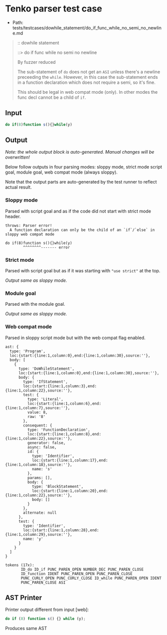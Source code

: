 # Tenko parser test case

- Path: tests/testcases/dowhile_statement/do_if_func_while_no_semi_no_newline.md

> :: dowhile statement
>
> ::> do if func while no semi no newline
>
> By fuzzer reduced
>
> The sub-statement of `do` does not get an `ASI` unless there's a newline preceeding the `while`. However, in this case the sub-statement ends in a function declaration which does not require a semi, so it's fine.
>
> This should be legal in web compat mode (only). In other modes the func decl cannot be a child of `if`.

## Input

`````js
do if(8)function s(){}while(y)
`````

## Output

_Note: the whole output block is auto-generated. Manual changes will be overwritten!_

Below follow outputs in four parsing modes: sloppy mode, strict mode script goal, module goal, web compat mode (always sloppy).

Note that the output parts are auto-generated by the test runner to reflect actual result.

### Sloppy mode

Parsed with script goal and as if the code did not start with strict mode header.

`````
throws: Parser error!
  A function declaration can only be the child of an `if`/`else` in sloppy web compat mode

do if(8)function s(){}while(y)
        ^^^^^^^^------- error
`````

### Strict mode

Parsed with script goal but as if it was starting with `"use strict"` at the top.

_Output same as sloppy mode._

### Module goal

Parsed with the module goal.

_Output same as sloppy mode._

### Web compat mode

Parsed in sloppy script mode but with the web compat flag enabled.

`````
ast: {
  type: 'Program',
  loc:{start:{line:1,column:0},end:{line:1,column:30},source:''},
  body: [
    {
      type: 'DoWhileStatement',
      loc:{start:{line:1,column:0},end:{line:1,column:30},source:''},
      body: {
        type: 'IfStatement',
        loc:{start:{line:1,column:3},end:{line:1,column:22},source:''},
        test: {
          type: 'Literal',
          loc:{start:{line:1,column:6},end:{line:1,column:7},source:''},
          value: 8,
          raw: '8'
        },
        consequent: {
          type: 'FunctionDeclaration',
          loc:{start:{line:1,column:8},end:{line:1,column:22},source:''},
          generator: false,
          async: false,
          id: {
            type: 'Identifier',
            loc:{start:{line:1,column:17},end:{line:1,column:18},source:''},
            name: 's'
          },
          params: [],
          body: {
            type: 'BlockStatement',
            loc:{start:{line:1,column:20},end:{line:1,column:22},source:''},
            body: []
          }
        },
        alternate: null
      },
      test: {
        type: 'Identifier',
        loc:{start:{line:1,column:28},end:{line:1,column:29},source:''},
        name: 'y'
      }
    }
  ]
}

tokens (17x):
       ID_do ID_if PUNC_PAREN_OPEN NUMBER_DEC PUNC_PAREN_CLOSE
       ID_function IDENT PUNC_PAREN_OPEN PUNC_PAREN_CLOSE
       PUNC_CURLY_OPEN PUNC_CURLY_CLOSE ID_while PUNC_PAREN_OPEN IDENT
       PUNC_PAREN_CLOSE ASI
`````


## AST Printer

Printer output different from input [web]:

````js
do if (8) function s() {} while (y);
````

Produces same AST
